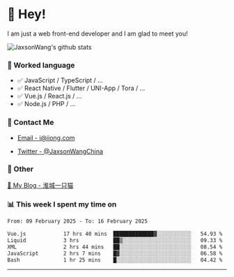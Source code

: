 # 👋 Hey!

I am just a web front-end developer and I am glad to meet you!

![JaxsonWang's github stats](https://github-readme-stats.vercel.app/api?username=JaxsonWang&&show_icons=true&&title_color=1abc9c&&icon_color=1abc9c)


### 📝 Worked language

- ✅ JavaScript / TypeScript / ...
- ✅ React Native / Flutter / UNI-App / Tora / ...
- ✅ Vue.js / React.js / ...
- ✅ Node.js / PHP / ...

### 📮 Contact Me

- [Email - i@iiong.com](mailto:i@iiong.com)

- [Twitter - @JaxsonWangChina](https://twitter.com/JaxsonWangChina)

### 🤪 Other

[📌 My Blog - 淮城一只猫](https://iiong.com)

### 📊 This week I spent my time on

<!--START_SECTION:waka-->

```txt
From: 09 February 2025 - To: 16 February 2025

Vue.js            17 hrs 40 mins  █████████████▓░░░░░░░░░░░   54.93 %
Liquid            3 hrs           ██▒░░░░░░░░░░░░░░░░░░░░░░   09.33 %
XML               2 hrs 44 mins   ██░░░░░░░░░░░░░░░░░░░░░░░   08.54 %
JavaScript        2 hrs 7 mins    █▓░░░░░░░░░░░░░░░░░░░░░░░   06.58 %
Bash              1 hr 25 mins    █░░░░░░░░░░░░░░░░░░░░░░░░   04.42 %
```

<!--END_SECTION:waka-->

---
